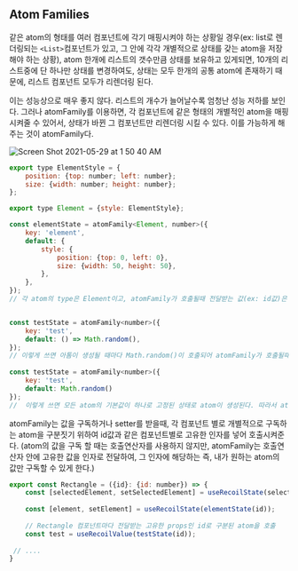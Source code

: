 ## Atom Families

같은 atom의 형태를 여러 컴포넌트에 각기 매핑시켜야 하는 상황일 경우(ex: list로 렌더링되는 `<List>`컴포넌트가 있고, 그 안에 각각 개별적으로 상태를 갖는 atom을 저장해야 하는 상황), atom 한개에 리스트의 갯수만큼  상태를 보유하고 있게되면, 10개의 리스트중에 단 하나만 상태를 변경하여도, 상태는 모두 한개의 공통 atom에 존재하기 때문에, 리스트 컴포넌트 모두가 리렌더링 된다.

이는 성능상으로 매우 좋지 않다. 리스트의 개수가 늘어날수록 엄청난 성능 저하를 보인다. 그러나 atomFamily를 이용하면, 각 컴포넌트에 같은 형태의 개별적인 atom을 매핑 시켜줄 수 있어서, 상태가 바뀐 그 컴포넌트만 리렌더링 시킬 수 있다. 이를 가능하게 해주는 것이 atomFamily다.

![Screen Shot 2021-05-29 at 1 50 40 AM](https://user-images.githubusercontent.com/51959017/120060996-f780b700-c095-11eb-8000-25823594db60.png)

```javascript
export type ElementStyle = {
    position: {top: number; left: number};
    size: {width: number; height: number};
};

export type Element = {style: ElementStyle};

const elementState = atomFamily<Element, number>({
    key: 'element',
    default: {
        style: {
            position: {top: 0, left: 0},
            size: {width: 50, height: 50},
        },
    },
});
// 각 atom의 type은 Element이고, atomFamily가 호출될때 전달받는 값(ex: id값)은 number타입이라는 것을 제네릭에 전달한다.


const testState = atomFamily<number>({
    key: 'test',
    default: () => Math.random(),
});
// 이렇게 쓰면 아톰이 생성될 때마다 Math.random()이 호출되어 atomFamily가 호출될때 전달받은 값(ex. id) 에 따라서 각기 다른 default를 갖게된다.
  
const testState = atomFamily<number>({
    key: 'test',
    default: Math.random()  
});
//  이렇게 쓰면 모든 atom의 기본값이 하나로 고정된 상태로 atom이 생성된다. 따라서 atomFamily가 호출될때마다 같은 default를 갖게된다.
```

atomFamily는 값을 구독하거나 setter를 받을때, 각 컴포넌트 별로 개별적으로 구독하는 atom을 구분짓기 위하여 id값과 같은 컴포넌트별로 고유한 인자를 넣어 호출시켜준다. (atom의 값을 구독 할 때는 호출연산자를 사용하지 않지만, atomFamily는 호출연산자 안에 고유한 값을 인자로 전달하여, 그 인자에 해당하는 즉, 내가 원하는 atom의 값만 구독할 수 있게 한다.)

```javascript
export const Rectangle = ({id}: {id: number}) => {
    const [selectedElement, setSelectedElement] = useRecoilState(selectedElementState);
  
    const [element, setElement] = useRecoilState(elementState(id)); 
  
  	// Rectangle 컴포넌트마다 전달받는 고유한 props인 id로 구분된 atom을 호출
    const test = useRecoilValue(testState(id));
  
 // ....
}
```